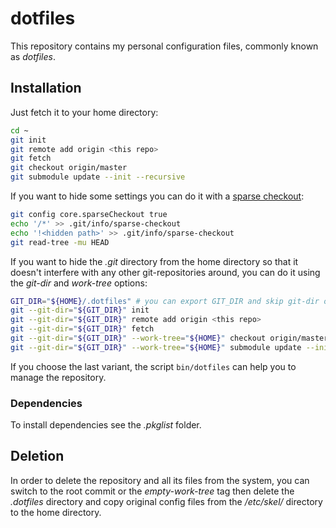 # dotfiles

This repository contains my personal configuration files,
commonly known as *dotfiles*.

## Installation

Just fetch it to your home directory:

```sh
cd ~
git init
git remote add origin <this repo>
git fetch
git checkout origin/master
git submodule update --init --recursive
```

If you want to hide some settings you can do it with a
[sparse checkout](https://git-scm.com/docs/git-read-tree#_sparse_checkout):

```sh
git config core.sparseCheckout true
echo '/*' >> .git/info/sparse-checkout
echo '!<hidden path>' >> .git/info/sparse-checkout
git read-tree -mu HEAD
```

If you want to hide the *.git* directory from the home directory so that it
doesn't interfere with any other git-repositories around, you can do it using
the *git-dir* and *work-tree* options:

```sh
GIT_DIR="${HOME}/.dotfiles" # you can export GIT_DIR and skip git-dir options
git --git-dir="${GIT_DIR}" init
git --git-dir="${GIT_DIR}" remote add origin <this repo>
git --git-dir="${GIT_DIR}" fetch
git --git-dir="${GIT_DIR}" --work-tree="${HOME}" checkout origin/master
git --git-dir="${GIT_DIR}" --work-tree="${HOME}" submodule update --init --recursive
```

If you choose the last variant, the script `bin/dotfiles` can help you to manage
the repository.

### Dependencies

To install dependencies see the *.pkglist* folder.

## Deletion

In order to delete the repository and all its files from the system,
you can switch to the root commit or the *empty-work-tree* tag then delete
the *.dotfiles* directory and copy original config files from the */etc/skel/*
directory to the home directory.
